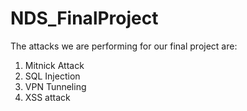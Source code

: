 # NDS_FinalProject
The attacks we are performing for our final project are:

1. Mitnick Attack 
2. SQL Injection 
3. VPN Tunneling
4. XSS attack
